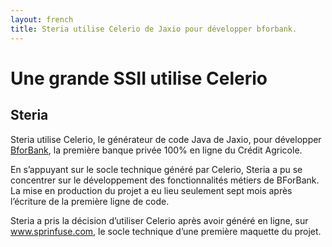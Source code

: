 ```yaml
---
layout: french
title: Steria utilise Celerio de Jaxio pour développer bforbank.
---
```


# Une grande SSII utilise Celerio
## <a name="ssii">Steria</a>

Steria utilise Celerio, le générateur de code Java de Jaxio, pour développer <a href="http://www.bforbank.com">BforBank</a>, 
la première banque privée 100% en ligne du Crédit Agricole.

En s’appuyant sur le socle technique généré par Celerio, Steria a pu se concentrer sur le développement 
des fonctionnalités métiers de BForBank. La mise en production du projet a eu lieu seulement 
sept mois après l’écriture de la première ligne de code.

Steria a pris la décision d’utiliser Celerio après avoir généré en ligne, 
sur <a href="http://www.springfuse.com">www.sprinfuse.com</a>, le socle  technique d’une première maquette du projet.